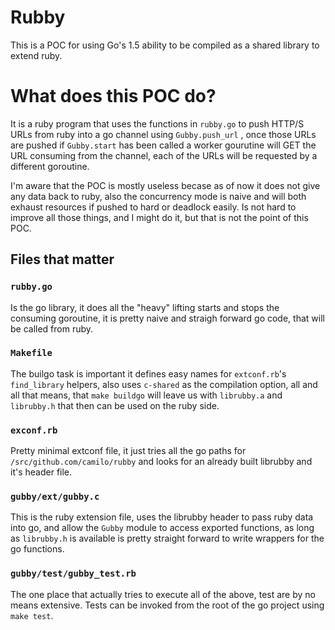 # Rubby

This is a POC for using Go's 1.5 ability to be compiled as a shared library  to
extend ruby. 

# What does this POC do?

It is a ruby program that uses the functions in `rubby.go` to push HTTP/S URLs  from
ruby into a go channel using `Gubby.push_url` , once those URLs are pushed if
`Gubby.start` has been called a worker gourutine will GET the URL consuming from
the channel, each of the URLs will be requested by a different goroutine.

I'm aware that the POC is mostly useless becase as of now it does not give any
data back to ruby, also the concurrency  mode is naive and will both exhaust
resources if pushed to hard or deadlock easily. Is not hard to improve all those
things, and I might do it, but that is not the point of this POC.

## Files that matter

### `rubby.go`

Is the go library, it does all the "heavy" lifting starts and stops the
consuming goroutine, it is pretty naive and straigh forward go code, that will
be called from ruby.

### `Makefile`

The builgo task is important it defines easy names for `extconf.rb`'s
`find_library` helpers, also uses `c-shared` as the compilation option, all and
all that means, that `make buildgo` will leave us with `librubby.a` and
`librubby.h` that then can be used on the ruby side.

### `exconf.rb`

Pretty minimal extconf file, it just tries all the go paths for
`/src/github.com/camilo/rubby` and looks for an already built librubby  and it's
header file.

### `gubby/ext/gubby.c`

This is the ruby extension file, uses the librubby header to pass ruby data into
go, and  allow the `Gubby` module to access exported functions, as long as
`librubby.h` is available is pretty straight forward to write wrappers for the
go functions.

###  `gubby/test/gubby_test.rb`

The one place that actually tries to execute all of the above, test are by no
means extensive. Tests can be invoked from the root of the go project using
`make test`.




